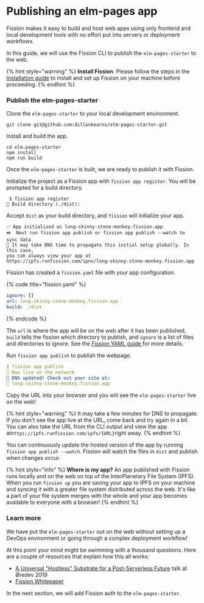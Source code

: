 # Publishing an elm-pages app

Fission makes it easy to build and host web apps using only frontend and local development tools with no effort put into servers or deployment workflows.

In this guide, we will use the Fission CLI to publish the `elm-pages-starter` to the web.

{% hint style="warning" %}
**Install Fission**. Please follow the steps in the [Installation guide](https://guide.fission.codes/hosting/installation) to install and set up Fission on your machine before proceeding.
{% endhint %}

### Publish the elm-pages-starter

Clone the `elm-pages-starter` to your local development environment.

```text
git clone git@github.com:dillonkearns/elm-pages-starter.git
```

Install and build the app.

```text
cd elm-pages-starter
npm install
npm run build
```

Once the `elm-pages-starter` is built, we are ready to publish it with Fission.

Initialize the project as a Fission app with `fission app register`. You will be prompted for a build directory.

```text
 $ fission app register
👷 Build directory (./dist): 
```

Accept `dist` as your build directory, and `fission` will initialize your app.

```text
✅ App initialized as long-skinny-stone-monkey.fission.app
⏯️  Next run fission app publish or fission app publish --watch to sync data
💁 It may take DNS time to propagate this initial setup globally. In this case, 
you can always view your app at 
https://ipfs.runfission.com/ipns/long-skinny-stone-monkey.fission.app
```

Fission has created a `fission.yaml` file with your app configuration.

{% code title="fission.yaml" %}
```yaml
ignore: []                                                                      
url: long-skinny-stone-monkey.fission.app
build: ./dist
```
{% endcode %}

The `url` is where the app will be on the web after it has been published, `build` tells the fission which directory to publish, and `ignore` is a list of files and directories to ignore. See the [Fission YAML guide ](https://guide.fission.codes/hosting/cli/fission-yaml)for more details.

Run `fission app publish` to publish the webpage.

```yaml
$ fission app publish
🚀 Now live on the network
📝 DNS updated! Check out your site at: 
🔗 long-skinny-stone-monkey.fission.app
```

Copy the URL into your browser and you will see the `elm-pages-starter` live on the web!

{% hint style="warning" %}
It may take a few minutes for DNS to propagate. If you don't see the app live at the URL, come back and try again in a bit. You can also take the URL from the CLI output and view the app at`https://ipfs.runfission.com/ipfs/{URL}`right away.
{% endhint %}

You can continuously update the hosted version of the app by running `fission app publish --watch`. Fission will watch the files in `dist` and publish when changes occur.

{% hint style="info" %}
**Where is my app?** An app published with Fission runs locally and on the web on top of the InterPlanetary File System \(IPFS\). When you run `fission up` you are saving your app to IPFS on your machine and syncing it with a greater file system distributed across the web. It's like a part of your file system merges with the whole and your app becomes available to everyone with a browser!
{% endhint %}

### Learn more

We have put the `elm-pages-starter` out on the web without setting up a DevOps environment or going through a complex deployment workflow!

At this point your mind might be swimming with a thousand questions. Here are a couple of resources that explain how this all works:

* [A Universal "Hostless" Substrate for a Post-Serverless Future](https://www.youtube.com/watch?v=1NBZoJ5fnjM) talk at Øredev 2019
* [Fission Whitepaper](https://whitepaper.fission.codes/)

In the next section, we will add Fission auth to the `elm-pages-starter`.

